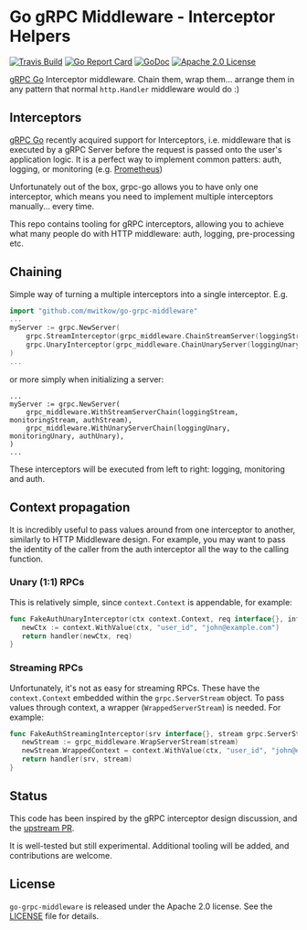 # Go gRPC Middleware - Interceptor Helpers

[![Travis Build](https://travis-ci.org/mwitkow/go-grpc-middleware.svg)](https://travis-ci.org/mwitkow/go-grpc-middleware)
[![Go Report Card](http://goreportcard.com/badge/mwitkow/go-flagz)](http://goreportcard.com/report/mwitkow/go-grpc-middleware)
[![GoDoc](http://img.shields.io/badge/GoDoc-Reference-blue.svg)](https://godoc.org/github.com/mwitkow/go-grpc-middleware)
[![Apache 2.0 License](https://img.shields.io/badge/License-Apache%202.0-blue.svg)](LICENSE)

[gRPC Go](https://github.com/grpc/grpc-go) Interceptor middleware. Chain them, wrap them... arrange
them in any pattern that normal `http.Handler` middleware would do :)

## Interceptors

[gRPC Go](https://github.com/grpc/grpc-go) recently acquired support for Interceptors, i.e. middleware that is executed
by a gRPC Server before the request is passed onto the user's application logic. It is a perfect way to implement
common patters: auth, logging, or monitoring (e.g. [Prometheus](https://github.com/mwitkow/go-grpc-prometheus))

Unfortunately out of the box, grpc-go allows you to have only one interceptor, which means you need
to implement multiple interceptors manually... every time.

This repo contains tooling for gRPC interceptors, allowing you to achieve what many people do with
HTTP middleware: auth, logging, pre-processing etc.

## Chaining

Simple way of turning a multiple interceptors into a single interceptor. E.g.

```go
import "github.com/mwitkow/go-grpc-middleware"
...
myServer := grpc.NewServer(
    grpc.StreamInterceptor(grpc_middleware.ChainStreamServer(loggingStream, monitoringStream, authStream)),
    grpc.UnaryInterceptor(grpc_middleware.ChainUnaryServer(loggingUnary, monitoringUnary, authUnary),
)
...
```

or more simply when initializing a server:

```
...
myServer := grpc.NewServer(
    grpc_middleware.WithStreamServerChain(loggingStream, monitoringStream, authStream),
    grpc_middleware.WithUnaryServerChain(loggingUnary, monitoringUnary, authUnary),
)
...
```

These interceptors will be executed from left to right: logging, monitoring and auth.

## Context propagation

It is incredibly useful to pass values around from one interceptor to another, similarly to HTTP
Middleware design. For example, you may want to pass the identity of the caller from the 
auth interceptor all the way to the calling function.

### Unary (1:1) RPCs 

This is relatively simple, since `context.Context` is appendable, for example:

```go
func FakeAuthUnaryInterceptor(ctx context.Context, req interface{}, info *grpc.UnaryServerInfo, handler grpc.UnaryHandler) (interface{}, error) {
   newCtx := context.WithValue(ctx, "user_id", "john@example.com")
   return handler(newCtx, req)
}
```

### Streaming RPCs

Unfortunately, it's not as easy for streaming RPCs. These have the `context.Context` embedded within
the `grpc.ServerStream` object. To pass values through context, a wrapper (`WrappedServerStream`) is
needed. For example:

```go
func FakeAuthStreamingInterceptor(srv interface{}, stream grpc.ServerStream, info *grpc.StreamServerInfo, handler grpc.StreamHandler) error {
   newStream := grpc_middleware.WrapServerStream(stream)
   newStream.WrappedContext = context.WithValue(ctx, "user_id", "john@example.com")
   return handler(srv, stream)
}
```


## Status

This code has been inspired by the gRPC interceptor design discussion, and the [upstream PR](https://github.com/grpc/grpc-go/pull/653).

It is well-tested but still experimental. Additional tooling will be added, and contributions are 
welcome.

## License

`go-grpc-middleware` is released under the Apache 2.0 license. See the [LICENSE](LICENSE) file for details.